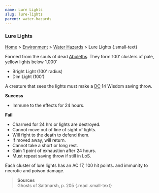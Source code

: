 ```yaml
---
name: Lure Lights
slug: lure-lights
parent: water-hazards
---
```

### Lure Lights
[Home](dm-operations-center) > [Environment](environment) > [Water Hazards](water-hazards) > Lure Lights {.small-text}

Formed from the souls of dead [Aboleths](/monster/aboleth). They form 100' clusters of pale, yellow lights below 1,000'
- Bright Light (100' radius)
- Dim Light (100') 

A creature that sees the lights must make a [DC](difficulty-class) 14 Wisdom saving throw.

**Success**<br/>
- Immune to the effects for 24 hours.

**Fail**<br/>
- Charmed for 24 hrs or lights are destroyed.
- Cannot move out of line of sight of lights.
- Will fight to the death to defend them.
- If moved away, will return.
- Cannot take a short or long rest.
- Gain 1 point of exhaustion after 24 hours.
- Must repeat saving throw if still in LoS.

Each cluster of lure lights has an AC 17, 100 hit points. and immunity to necrotic and poison damage.

> **Sources** <br/>
> Ghosts of Saltmarsh, p. 205
{.read .small-text}
